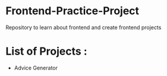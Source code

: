 # Frontend-Practice-Project
Repository to learn about frontend and create frontend projects

# List of Projects :
- Advice Generator
